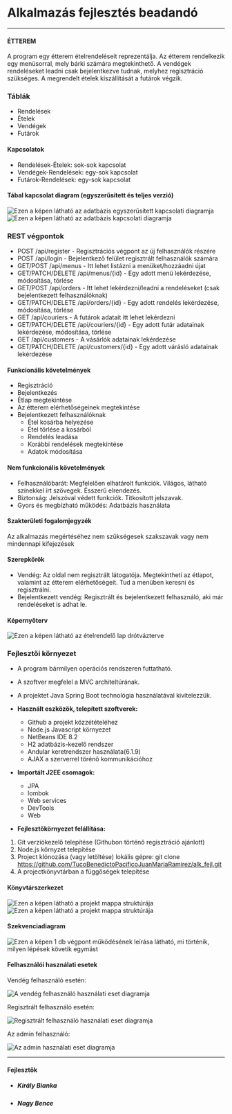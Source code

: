 Alkalmazás fejlesztés beadandó
============

---

#### ÉTTEREM

A program egy étterem ételrendeléseit reprezentálja. 
Az étterem rendelkezik egy menüsorral, mely bárki számára megtekinthető.
A vendégek rendeléseket leadni csak bejelentkezve tudnak, melyhez regisztráció szükséges. 
A megrendelt ételek kiszállítását a futárok végzik.

### Táblák
* Rendelések
* Ételek
* Vendégek
* Futárok

#### Kapcsolatok
* Rendelések-Ételek: sok-sok kapcsolat
* Vendégek-Rendelések: egy-sok kapcsolat
* Futárok-Rendelések: egy-sok kapcsolat

#### Tábal kapcsolat diagram (egyszerűsített és teljes verzió)
![Ezen a képen látható az adatbázis egyszerűsített kapcsolati diagramja](ER_diagram.png "Egyszerűsített kapcsolati diagram")
![Ezen a képen látható az adatbázis kapcsolati diagramja](Etterem_UML.png "Adatbázis kapcsolati diagram")

### REST végpontok
* POST /api/register - Regisztrációs végpont az új felhasználók részére
* POST /api/login - Bejelentkező felület regisztrált felhasználók számára
* GET/POST /api/menus - Itt lehet listázni a menüket/hozzáadni újat
* GET/PATCH/DELETE /api/menus/{id} - Egy adott menü lekérdezése, módosítása, törlése
* GET/POST /api/orders - Itt lehet lekérdezni/leadni a rendeléseket (csak bejelentkezett felhasználóknak)
* GET/PATCH/DELETE /api/orders/{id} - Egy adott rendelés lekérdezése, módosítása, törlése
* GET /api/couriers - A futárok adatait itt lehet lekérdezni
* GET/PATCH/DELETE /api/couriers/{id} - Egy adott futár adatainak lekérdezése, módosítása, törlése
* GET /api/customers - A vásárlók adatainak lekérdezése
* GET/PATCH/DELETE /api/customers/{id} - Egy adott várásló adatainak lekérdezése
  
#### Funkcionális követelmények
* Regisztráció
* Bejelentkezés
* Étlap megtekintése
* Az étterem elérhetőségeinek megtekintése
* Bejelentkezett felhasználóknak
 	* Étel kosárba helyezése
 	* Étel törlése a kosárból
 	* Rendelés leadása
 	* Korábbi rendelések megtekintése
 	* Adatok módosítása

#### Nem funkcionális követelmények
* Felhasználóbarát: Megfelelően elhatárolt funkciók. Világos, látható színekkel írt szövegek. Ésszerű elrendezés.
* Biztonság: Jelszóval védett funkciók. Titkosított jelszavak.
* Gyors és megbízható működés: Adatbázis használata
  
#### Szakterületi fogalomjegyzék
Az alkalmazás megértéséhez nem szükségesek szakszavak vagy nem mindennapi kifejezések

#### Szerepkörök
* Vendég: Az oldal nem regisztrált látogatója. Megtekintheti az étlapot, valamint az étterem elérhetőségeit. Tud a menüben keresni és regisztrálni.
* Bejelentkezett vendég: Regisztrált és bejelentkezett felhasználó, aki már rendeléseket is adhat le.

#### Képernyőterv
![Ezen a képen látható az ételrendelő lap drótvázterve](mockup.jpg "Ételrendelő lap")

### Fejlesztői környezet
* A program bármilyen operációs rendszeren futtatható. 
* A szoftver megfelel a MVC architeltúrának.
* A projektet Java Spring Boot technológia használatával kivitelezzük.

* **Használt eszközök, telepített szoftverek:**
	* Github a projekt közzétételéhez
	* Node.js Javascript környezet
	* NetBeans IDE 8.2
	* H2 adatbázis-kezelő rendszer	
	* Andular keretrendszer használata(6.1.9)
	* AJAX a szerverrel törénő kommunikációhoz	
* **Importált J2EE csomagok:**
	* JPA
	* lombok
	* Web services
	* DevTools
	* Web	
		
* **Fejlesztőkörnyezet felállítása:**
1. Git verziókezelő telepítése (Githubon történő regisztráció ajánlott)
2. Node.js környzet telepítése
3. Project klónozása (vagy letöltése) lokális gépre: git clone https://github.com/TucoBenedictoPacificoJuanMariaRamirez/alk_fejl.git
4. A projectkönyvtárban a függőségek telepítése

#### Könyvtárszerkezet
![Ezen a képen látható a projekt mappa struktúrája](folder_structure_with_files.PNG "Backend Könyvtárszerkezet")
![Ezen a képen látható a projekt mappa struktúrája](frontend_folder_structure.png "Frontend Könyvtárszerkezet")

#### Szekvenciadiagram
![Ezen a képen 1 db végpont működésének leírása látható, mi történik, milyen lépések követik egymást](sequence.png "Szekvenciadiagram")


#### Felhasználói használati esetek
Vendég felhasználó esetén:

![A vendég felhasználó használati eset diagramja](vendeg_use_case.png "Vendég felhasználó használati eset diagramja")

Regisztrált felhasználó esetén:

![Regisztrált felhasználó használati eset diagramja](customer_use_case.png "Regisztrált felhasználó használati eset diagramja")

Az admin felhasználó:

![Az admin használati eset diagramja](admin_use_case.png "Az admin használati eset diagramja")


---

#### Fejlesztők
* ##### *Király Bianka*
* ##### *Nagy Bence*
